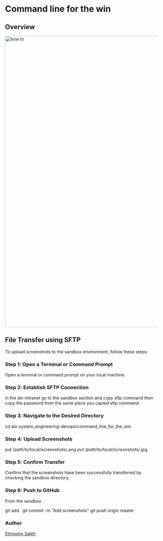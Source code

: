 # Command line for the win


## Overview

<img width="960" alt="how to" src="https://github.com/Elmouinysaleh/alx-system_engineering-devops/assets/36488900/4fc74485-bf2c-4eca-8505-c3e9f77b3e26">


## File Transfer using SFTP

To upload screenshots to the sandbox environment, follow these steps:

### Step 1: Open a Terminal or Command Prompt

Open a terminal or command prompt on your local machine.

### Step 2: Establish SFTP Connection

in the alx-intranet go to the sandbox section and copy sftp command
then copy the password from the same place you capied sftp command

### Step 3: Navigate to the Desired Directory

cd alx-system_engineering-devops/command_line_for_the_win

### Step 4: Upload Screenshots

put /path/to/local/screenshots/*.png
put /path/to/local/screenshots/*.jpg

### Step 5: Confirm Transfer

Confirm that the screenshots have been successfully transferred by checking the sandbox directory.

### Step 6: Push to GitHub

From the sandbox :

git add .
git commit -m "Add screenshots"
git push origin master

### Author
[Elmouiny Saleh](https://github.com/Elmouinysaleh)



